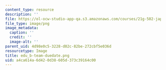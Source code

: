 ```yaml
---
content_type: resource
description: ''
file: https://ol-ocw-studio-app-qa.s3.amazonaws.com/courses/21g-502-japanese-ii-spring-2020/a4ca614a6d420d38605d373c39164c00_edu_b-team-duedate.png
file_type: image/png
image_metadata:
  caption: ''
  credit: ''
  image-alt: ''
parent_uid: 4d98e0c5-3228-d02c-82be-272cbf5e036d
resourcetype: Image
title: edu_b-team-duedate.png
uid: a4ca614a-6d42-0d38-605d-373c39164c00
---
```

